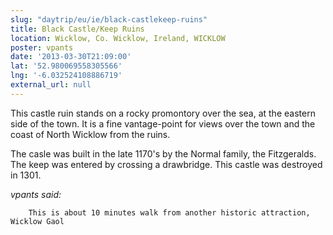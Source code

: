 ```yaml
---
slug: "daytrip/eu/ie/black-castlekeep-ruins"
title: Black Castle/Keep Ruins
location: Wicklow, Co. Wicklow, Ireland, WICKLOW
poster: vpants
date: '2013-03-30T21:09:00'
lat: '52.980069558305566'
lng: '-6.032524108886719'
external_url: null
---
```


This castle ruin stands on a rocky promontory over the sea, at the eastern side of the town. It is a fine vantage-point for views over the town and the coast of North Wicklow from the ruins. 

The casle was built in the late 1170's by the Normal family, the Fitzgeralds. The keep was entered by crossing a drawbridge. This castle was destroyed in 1301.  

<em>vpants said:</em>

        This is about 10 minutes walk from another historic attraction, Wicklow Gaol

